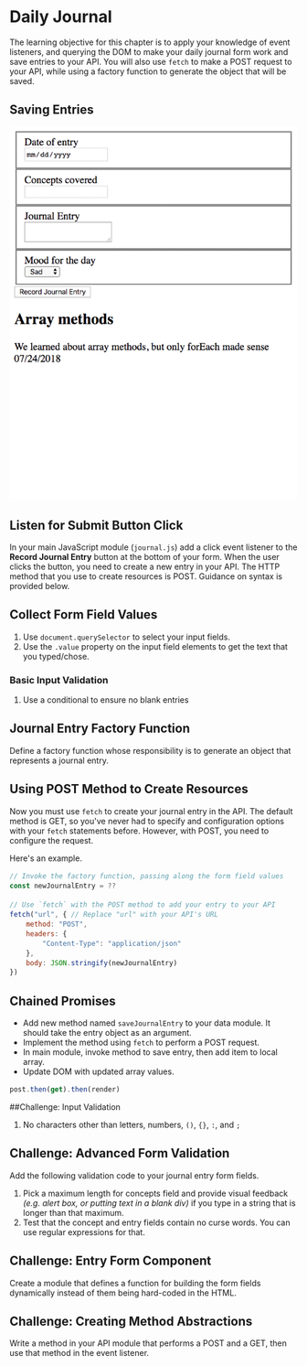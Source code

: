 # Daily Journal

The learning objective for this chapter is to apply your knowledge of event listeners, and querying the DOM to make your daily journal form work and save entries to your API. You will also use `fetch` to make a POST request to your API, while using a factory function to generate the object that will be saved.

## Saving Entries

![animation of saving new entries and rendering them](./images/QBpNpy7FDL.gif)

## Listen for Submit Button Click

In your main JavaScript module (`journal.js`) add a click event listener to the **Record Journal Entry** button at the bottom of your form. When the user clicks the button, you need to create a new entry in your API. The HTTP method that you use to create resources is POST. Guidance on syntax is provided below.

## Collect Form Field Values

1. Use `document.querySelector` to select your input fields.
1. Use the `.value` property on the input field elements to get the text that you typed/chose.

### Basic Input Validation

1. Use a conditional to ensure no blank entries

## Journal Entry Factory Function

Define a factory function whose responsibility is to generate an object that represents a journal entry.

## Using POST Method to Create Resources

Now you must use `fetch` to create your journal entry in the API. The default method is GET, so you've never had to specify and configuration options with your `fetch` statements before. However, with POST, you need to configure the request.

Here's an example.

```js
// Invoke the factory function, passing along the form field values
const newJournalEntry = ??

// Use `fetch` with the POST method to add your entry to your API
fetch("url", { // Replace "url" with your API's URL
    method: "POST",
    headers: {
        "Content-Type": "application/json"
    },
    body: JSON.stringify(newJournalEntry)
})
```

## Chained Promises

* Add new method named `saveJournalEntry` to your data module. It should take the entry object as an argument.
* Implement the method using `fetch` to perform a POST request.
* In main module, invoke method to save entry, then add item to local array.
* Update DOM with updated array values.

```js
post.then(get).then(render)
```

##Challenge: Input Validation
1. No characters other than letters, numbers, `()`, `{}`, `:`, and `;`


## Challenge: Advanced Form Validation

Add the following validation code to your journal entry form fields.

1. Pick a maximum length for concepts field and provide visual feedback _(e.g. alert box, or putting text in a blank div)_ if you type in a string that is longer than that maximum.
1. Test that the concept and entry fields contain no curse words. You can use regular expressions for that.

## Challenge: Entry Form Component

Create a module that defines a function for building the form fields dynamically instead of them being hard-coded in the HTML.

## Challenge: Creating Method Abstractions

Write a method in your API module that performs a POST and a GET, then use that method in the event listener.